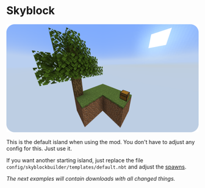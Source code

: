 # Skyblock
![Starting template](../../assets/examples/skyblock/start_template.png)

This is the default island when using the mod. You don't have to adjust any config for this. Just use it.

If you want another starting island, just replace the file `config/skyblockbuilder/templates/default.nbt` and adjust
the [spawns](../packdev/packdev.md#configuring-templates).

_The next examples will contain downloads with all changed things._
